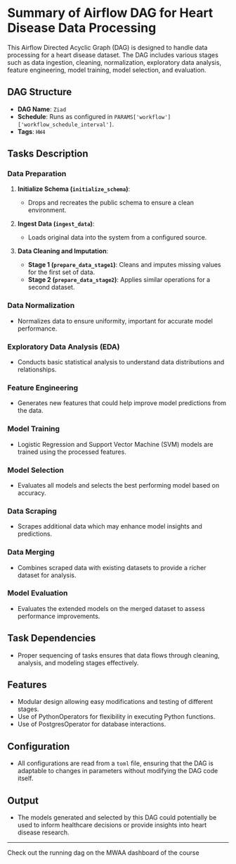 # Summary of Airflow DAG for Heart Disease Data Processing

This Airflow Directed Acyclic Graph (DAG) is designed to handle data processing for a heart disease dataset. The DAG includes various stages such as data ingestion, cleaning, normalization, exploratory data analysis, feature engineering, model training, model selection, and evaluation.

## DAG Structure

- **DAG Name**: `Ziad`
- **Schedule**: Runs as configured in `PARAMS['workflow']['workflow_schedule_interval']`.
- **Tags**: `HW4`

## Tasks Description

### Data Preparation

1. **Initialize Schema (`initialize_schema`)**:
   - Drops and recreates the public schema to ensure a clean environment.

2. **Ingest Data (`ingest_data`)**:
   - Loads original data into the system from a configured source.

3. **Data Cleaning and Imputation**:
   - **Stage 1 (`prepare_data_stage1`)**: Cleans and imputes missing values for the first set of data.
   - **Stage 2 (`prepare_data_stage2`)**: Applies similar operations for a second dataset.

### Data Normalization

- Normalizes data to ensure uniformity, important for accurate model performance.

### Exploratory Data Analysis (EDA)

- Conducts basic statistical analysis to understand data distributions and relationships.

### Feature Engineering

- Generates new features that could help improve model predictions from the data.

### Model Training

- Logistic Regression and Support Vector Machine (SVM) models are trained using the processed features.

### Model Selection

- Evaluates all models and selects the best performing model based on accuracy.

### Data Scraping

- Scrapes additional data which may enhance model insights and predictions.

### Data Merging

- Combines scraped data with existing datasets to provide a richer dataset for analysis.

### Model Evaluation

- Evaluates the extended models on the merged dataset to assess performance improvements.

## Task Dependencies

- Proper sequencing of tasks ensures that data flows through cleaning, analysis, and modeling stages effectively.

## Features

- Modular design allowing easy modifications and testing of different stages.
- Use of PythonOperators for flexibility in executing Python functions.
- Use of PostgresOperator for database interactions.

## Configuration

- All configurations are read from a `toml` file, ensuring that the DAG is adaptable to changes in parameters without modifying the DAG code itself.

## Output

- The models generated and selected by this DAG could potentially be used to inform healthcare decisions or provide insights into heart disease research.

---

Check out the running dag on the MWAA dashboard of the course